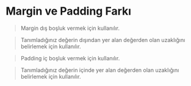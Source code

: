 # Margin ve Padding Farkı
<Margin>

>Margin dış boşluk vermek için kullanılır.

>Tanımladığınız değerin dışından yer alan değerden olan uzaklığını belirlemek için kullanılır.

<Padding>

>Padding iç boşluk vermek için kullanılır.

>Tanımladığınız değerin içinde yer alan değerden olan uzaklığını belirlemek için kullanılır.
